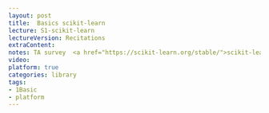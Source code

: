 ```yaml
---
layout: post
title:  Basics scikit-learn
lecture: S1-scikit-learn
lectureVersion: Recitations
extraContent: 
notes: TA survey  <a href="https://scikit-learn.org/stable/">scikit-learn</a>
video: 
platform: true
categories: library
tags:
- 1Basic
- platform
---
```

